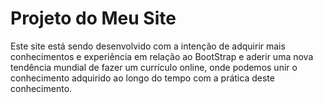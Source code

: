 # Projeto do Meu Site

Este site está sendo desenvolvido com a intenção de adquirir mais conhecimentos e experiência em relação ao BootStrap e aderir uma nova tendência mundial de fazer um currículo online, onde podemos unir o conhecimento adquirido ao longo do tempo com a prática deste conhecimento.
